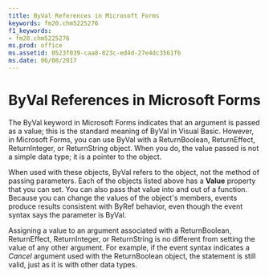 ```yaml
---
title: ByVal References in Microsoft Forms
keywords: fm20.chm5225276
f1_keywords:
- fm20.chm5225276
ms.prod: office
ms.assetid: 0523f039-caa8-823c-ed4d-27e4dc3561f6
ms.date: 06/08/2017
---
```



# ByVal References in Microsoft Forms

The ByVal keyword in Microsoft Forms indicates that an argument is passed as a value; this is the standard meaning of ByVal in Visual Basic. However, in Microsoft Forms, you can use ByVal with a ReturnBoolean, ReturnEffect, ReturnInteger, or ReturnString object. When you do, the value passed is not a simple data type; it is a pointer to the object.

When used with these objects, ByVal refers to the object, not the method of passing parameters. Each of the objects listed above has a  **Value** property that you can set. You can also pass that value into and out of a function. Because you can change the values of the object's members, events produce results consistent with ByRef behavior, even though the event syntax says the parameter is ByVal.

Assigning a value to an argument associated with a ReturnBoolean, ReturnEffect, ReturnInteger, or ReturnString is no different from setting the value of any other argument. For example, if the event syntax indicates a  _Cancel_ argument used with the ReturnBoolean object, the statement is still valid, just as it is with other data types.


